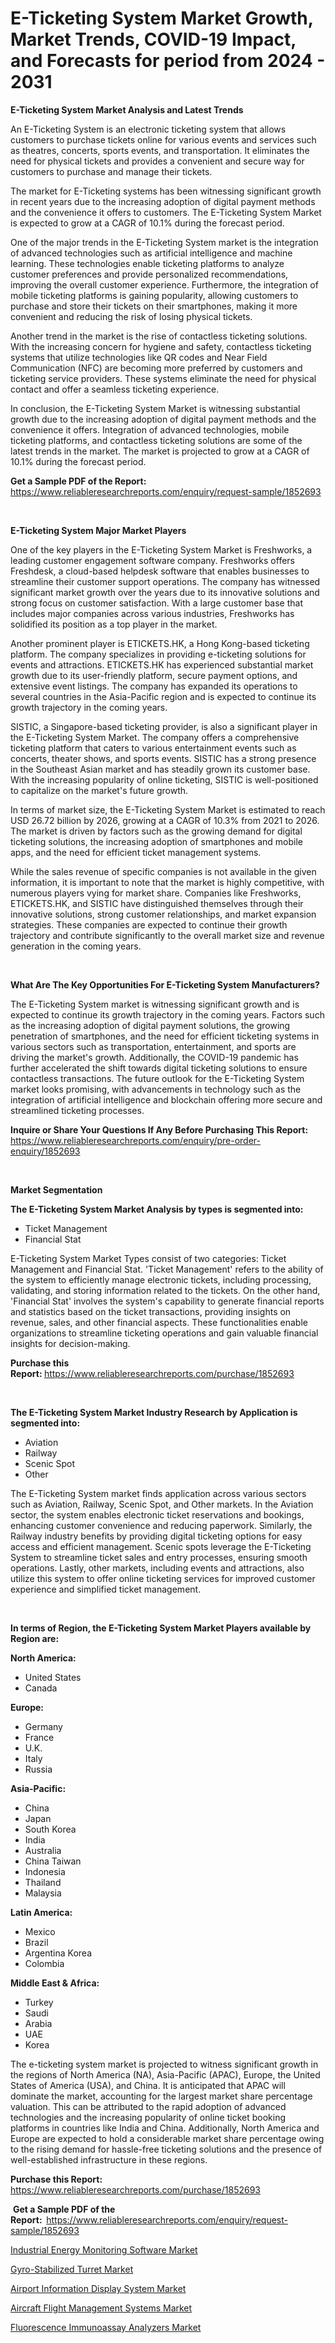<p><h1>E-Ticketing System Market Growth, Market Trends, COVID-19 Impact, and Forecasts for period from 2024 - 2031</h1></p><p><strong>E-Ticketing System Market Analysis and Latest Trends</strong></p>
<p><p>An E-Ticketing System is an electronic ticketing system that allows customers to purchase tickets online for various events and services such as theatres, concerts, sports events, and transportation. It eliminates the need for physical tickets and provides a convenient and secure way for customers to purchase and manage their tickets.</p><p>The market for E-Ticketing systems has been witnessing significant growth in recent years due to the increasing adoption of digital payment methods and the convenience it offers to customers. The E-Ticketing System Market is expected to grow at a CAGR of 10.1% during the forecast period.</p><p>One of the major trends in the E-Ticketing System market is the integration of advanced technologies such as artificial intelligence and machine learning. These technologies enable ticketing platforms to analyze customer preferences and provide personalized recommendations, improving the overall customer experience. Furthermore, the integration of mobile ticketing platforms is gaining popularity, allowing customers to purchase and store their tickets on their smartphones, making it more convenient and reducing the risk of losing physical tickets.</p><p>Another trend in the market is the rise of contactless ticketing solutions. With the increasing concern for hygiene and safety, contactless ticketing systems that utilize technologies like QR codes and Near Field Communication (NFC) are becoming more preferred by customers and ticketing service providers. These systems eliminate the need for physical contact and offer a seamless ticketing experience.</p><p>In conclusion, the E-Ticketing System Market is witnessing substantial growth due to the increasing adoption of digital payment methods and the convenience it offers. Integration of advanced technologies, mobile ticketing platforms, and contactless ticketing solutions are some of the latest trends in the market. The market is projected to grow at a CAGR of 10.1% during the forecast period.</p></p>
<p><strong>Get a Sample PDF of the Report:&nbsp;</strong> <a href="https://www.reliableresearchreports.com/enquiry/request-sample/1852693">https://www.reliableresearchreports.com/enquiry/request-sample/1852693</a></p>
<p>&nbsp;</p>
<p><strong>E-Ticketing System Major Market Players</strong></p>
<p><p>One of the key players in the E-Ticketing System Market is Freshworks, a leading customer engagement software company. Freshworks offers Freshdesk, a cloud-based helpdesk software that enables businesses to streamline their customer support operations. The company has witnessed significant market growth over the years due to its innovative solutions and strong focus on customer satisfaction. With a large customer base that includes major companies across various industries, Freshworks has solidified its position as a top player in the market.</p><p>Another prominent player is ETICKETS.HK, a Hong Kong-based ticketing platform. The company specializes in providing e-ticketing solutions for events and attractions. ETICKETS.HK has experienced substantial market growth due to its user-friendly platform, secure payment options, and extensive event listings. The company has expanded its operations to several countries in the Asia-Pacific region and is expected to continue its growth trajectory in the coming years.</p><p>SISTIC, a Singapore-based ticketing provider, is also a significant player in the E-Ticketing System Market. The company offers a comprehensive ticketing platform that caters to various entertainment events such as concerts, theater shows, and sports events. SISTIC has a strong presence in the Southeast Asian market and has steadily grown its customer base. With the increasing popularity of online ticketing, SISTIC is well-positioned to capitalize on the market's future growth.</p><p>In terms of market size, the E-Ticketing System Market is estimated to reach USD 26.72 billion by 2026, growing at a CAGR of 10.3% from 2021 to 2026. The market is driven by factors such as the growing demand for digital ticketing solutions, the increasing adoption of smartphones and mobile apps, and the need for efficient ticket management systems.</p><p>While the sales revenue of specific companies is not available in the given information, it is important to note that the market is highly competitive, with numerous players vying for market share. Companies like Freshworks, ETICKETS.HK, and SISTIC have distinguished themselves through their innovative solutions, strong customer relationships, and market expansion strategies. These companies are expected to continue their growth trajectory and contribute significantly to the overall market size and revenue generation in the coming years.</p></p>
<p>&nbsp;</p>
<p><strong>What Are The Key Opportunities For E-Ticketing System Manufacturers?</strong></p>
<p><p>The E-Ticketing System market is witnessing significant growth and is expected to continue its growth trajectory in the coming years. Factors such as the increasing adoption of digital payment solutions, the growing penetration of smartphones, and the need for efficient ticketing systems in various sectors such as transportation, entertainment, and sports are driving the market's growth. Additionally, the COVID-19 pandemic has further accelerated the shift towards digital ticketing solutions to ensure contactless transactions. The future outlook for the E-Ticketing System market looks promising, with advancements in technology such as the integration of artificial intelligence and blockchain offering more secure and streamlined ticketing processes.</p></p>
<p><strong>Inquire or Share Your Questions If Any Before Purchasing This Report:</strong> <a href="https://www.reliableresearchreports.com/enquiry/pre-order-enquiry/1852693">https://www.reliableresearchreports.com/enquiry/pre-order-enquiry/1852693</a></p>
<p>&nbsp;</p>
<p><strong>Market Segmentation</strong></p>
<p><strong>The E-Ticketing System Market Analysis by types is segmented into:</strong></p>
<p><ul><li>Ticket Management</li><li>Financial Stat</li></ul></p>
<p><p>E-Ticketing System Market Types consist of two categories: Ticket Management and Financial Stat. 'Ticket Management' refers to the ability of the system to efficiently manage electronic tickets, including processing, validating, and storing information related to the tickets. On the other hand, 'Financial Stat' involves the system's capability to generate financial reports and statistics based on the ticket transactions, providing insights on revenue, sales, and other financial aspects. These functionalities enable organizations to streamline ticketing operations and gain valuable financial insights for decision-making.</p></p>
<p><strong>Purchase this Report:&nbsp;</strong><a href="https://www.reliableresearchreports.com/purchase/1852693">https://www.reliableresearchreports.com/purchase/1852693</a></p>
<p>&nbsp;</p>
<p><strong>The E-Ticketing System Market Industry Research by Application is segmented into:</strong></p>
<p><ul><li>Aviation</li><li>Railway</li><li>Scenic Spot</li><li>Other</li></ul></p>
<p><p>The E-Ticketing System market finds application across various sectors such as Aviation, Railway, Scenic Spot, and Other markets. In the Aviation sector, the system enables electronic ticket reservations and bookings, enhancing customer convenience and reducing paperwork. Similarly, the Railway industry benefits by providing digital ticketing options for easy access and efficient management. Scenic spots leverage the E-Ticketing System to streamline ticket sales and entry processes, ensuring smooth operations. Lastly, other markets, including events and attractions, also utilize this system to offer online ticketing services for improved customer experience and simplified ticket management.</p></p>
<p>&nbsp;</p>
<p><strong>In terms of Region, the E-Ticketing System Market Players available by Region are:</strong></p>
<p>
    <p> <strong> North America: </strong>
        <ul>
            <li>United States</li>
            <li>Canada</li>
        </ul>
        </p> 
    <p> <strong> Europe: </strong>
        <ul>
            <li>Germany</li>
            <li>France</li>
            <li>U.K.</li>
            <li>Italy</li>
            <li>Russia</li>
        </ul>
        </p> 
    <p> <strong> Asia-Pacific: </strong>
        <ul>
            <li>China</li>
            <li>Japan</li>
            <li>South Korea</li>
            <li>India</li>
            <li>Australia</li>
            <li>China Taiwan</li>
            <li>Indonesia</li>
            <li>Thailand</li>
            <li>Malaysia</li>
        </ul>
        </p> 
    <p> <strong> Latin America: </strong>
        <ul>
            <li>Mexico</li>
            <li>Brazil</li>
            <li>Argentina Korea</li>
            <li>Colombia</li>
        </ul>
        </p> 
    <p> <strong> Middle East & Africa: </strong>
        <ul>
            <li>Turkey</li>
            <li>Saudi</li>
            <li>Arabia</li>
            <li>UAE</li>
            <li>Korea</li>
        </ul>
    </p>
    </p>
<p><p>The e-ticketing system market is projected to witness significant growth in the regions of North America (NA), Asia-Pacific (APAC), Europe, the United States of America (USA), and China. It is anticipated that APAC will dominate the market, accounting for the largest market share percentage valuation. This can be attributed to the rapid adoption of advanced technologies and the increasing popularity of online ticket booking platforms in countries like India and China. Additionally, North America and Europe are expected to hold a considerable market share percentage owing to the rising demand for hassle-free ticketing solutions and the presence of well-established infrastructure in these regions.</p></p>
<p><strong>Purchase this Report: </strong><a href="https://www.reliableresearchreports.com/purchase/1852693">https://www.reliableresearchreports.com/purchase/1852693</a></p>
<p>&nbsp;<strong>Get a Sample PDF of the Report:&nbsp;&nbsp;</strong><a href="https://www.reliableresearchreports.com/enquiry/request-sample/1852693">https://www.reliableresearchreports.com/enquiry/request-sample/1852693</a></p>
<p><strong></strong></p>
<p><p><a href="https://medium.com/p/623abe5f0521/edit">Industrial Energy Monitoring Software Market</a></p><p><a href="https://medium.com/@christianhunter987/gyro-stabilized-turret-market-share-evolution-and-market-growth-trends-2024-2031-d753bfb655c7">Gyro-Stabilized Turret Market</a></p><p><a href="https://medium.com/@christianhunter987/airport-information-display-system-market-analysis-its-cagr-market-segmentation-and-global-0e8210f3a29c">Airport Information Display System Market</a></p><p><a href="https://medium.com/@christianhunter987/aircraft-flight-management-systems-market-research-report-its-history-and-forecast-2024-to-2031-3f320f862c0c">Aircraft Flight Management Systems Market</a></p><p><a href="https://medium.com/@christianhunter987/fluorescence-immunoassay-analyzers-market-size-reveals-the-best-marketing-channels-in-global-e5d81b5c87a4">Fluorescence Immunoassay Analyzers Market</a></p></p>